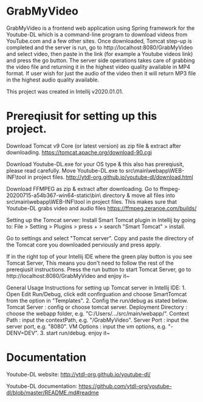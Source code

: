 # GrabMyVideo

GrabMyVideo is a frontend web application using Spring framework for the Youtube-DL which is a command-line program to download videos from YouTube.com and a few other sites. Once downloaded, Tomcat step-up is completed and the server is run, go to http://localhost:8080/GrabMyVideo and select video, then paste in the link (for example a Youtube videos link) and press the go button. The server side operations takes care of grabbing the video file and returning it in the highest video quality available in MP4 format. If user wish for just the audio of the video then it will return MP3 file in the highest audio quality available.

This project was created in Intellij v2020.01.01.

# Prereqiusit for setting up this project.
Download Tomcat v9 Core (or latest version) as zip file & extract after downloading.
https://tomcat.apache.org/download-90.cgi

Download Youtube-DL.exe for your OS type & this also has prereqiusit, please read carefully. Move Youtube-DL.exe to src\main\webapp\WEB-INF\tool in project files.
http://ytdl-org.github.io/youtube-dl/download.html

Download FFMPEG as zip & extract after downloading. Go to ffmpeg-20200715-a54b367-win64-static\bin\ directory & move all files into src\main\webapp\WEB-INF\tool in project files. This makes sure that Youtube-DL grabs video and audio files 
https://ffmpeg.zeranoe.com/builds/

Setting up the Tomcat server:
Install Smart Tomcat plugin in Intellij by going to:
File > Setting > Plugins > press + > search "Smart Tomcat" > install.

Go to settings and select "Tomcat server".
Copy and paste the directory of the Tomcat core you downloaded perviously and press apply.

If in the right top of your Intellij IDE where the green play button is you see Tomcat Server, This means you don't need to follow the rest of the prereqiusit instructions. Press the run button to start Tomcat Server, go to http://localhost:8080/GrabMyVideo and enjoy it~

General Usage Instructions for setting up Tomcat server in Intellij IDE:
1. 
Open Edit Run/Debug, click edit confirguation and choose SmartTomcat from the option in "Templates".
2.
Config the run/debug as stated below.
Tomcat Server : config or choose tomcat server.
Deployment Directory : choose the webapp folder, e.g. "C:/Users/.../src/main/webapp/".
Context Path : input the contextPath, e.g. "/GrabMyVideo".
Server Port : input the server port, e.g. "8080".
VM Options : input the vm options, e.g. "-DENV=DEV".
3.
start run/debug.
enjoy it~


# Documentation
Youtube-DL website:
http://ytdl-org.github.io/youtube-dl/

Youtube-DL documentation:
https://github.com/ytdl-org/youtube-dl/blob/master/README.md#readme


